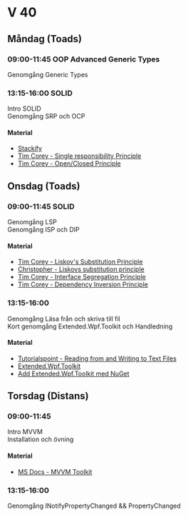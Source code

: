 # V 40
## Måndag (Toads)
### 09:00-11:45 OOP Advanced Generic Types
Genomgång Generic Types
### 13:15-16:00 SOLID
Intro SOLID </br>
Genomgång SRP och OCP
#### Material
* [Stackify](https://stackify.com/solid-design-principles/)
* [Tim Corey - Single responsibility Principle](https://www.youtube.com/watch?v=5RwhyZnVRS8)
* [Tim Corey - Open/Closed Principle](https://youtu.be/VFlk43QGEgc)
## Onsdag (Toads)
### 09:00-11:45 SOLID
Genomgång LSP</br>
Genomgång ISP och DIP</br>
#### Material
* [Tim Corey - Liskov's Substitution Principle](https://www.youtube.com/watch?v=NnZZMkwI6KI)
* [Christopher - Liskovs substitution principle](https://youtu.be/ObHQHszbIcE)
* [Tim Corey - Interface Segregation Principle](https://www.youtube.com/watch?v=y1JiMGP51NE)
* [Tim Corey - Dependency Inversion Principle](https://www.youtube.com/watch?v=NnZZMkwI6KI)
### 13:15-16:00 
Genomgång Läsa från och skriva till fil</br>
Kort genomgång Extended.Wpf.Toolkit och Handledning
#### Material
* [Tutorialspoint - Reading from and Writing to Text Files](https://www.tutorialspoint.com/csharp/csharp_text_files.htm)
* [Extended.Wpf.Toolkit](https://github.com/xceedsoftware/wpftoolkit)
* [Add Extended.Wpf.Toolkit med NuGet](https://www.youtube.com/watch?v=ZyVeTO3AgR8)
## Torsdag (Distans)
### 09:00-11:45
Intro MVVM </br>
Installation och övning
#### Material
* [MS Docs - MVVM Toolkit](https://docs.microsoft.com/en-us/windows/communitytoolkit/mvvm/introduction)
### 13:15-16:00
Genomgång INotifyPropertyChanged && PropertyChanged